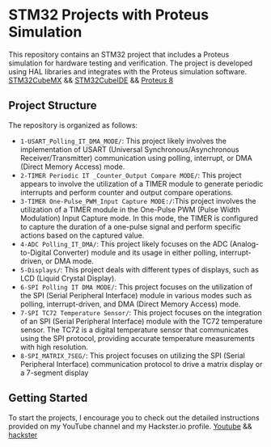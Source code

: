 # STM32 Projects with Proteus Simulation

This repository contains an STM32 project that includes a Proteus simulation for hardware testing and verification. The project is developed using 
HAL libraries and integrates with the Proteus simulation software.
[STM32CubeMX](https://www.st.com/en/development-tools/stm32cubemx.html) &&
[STM32CubeIDE](https://www.st.com/en/development-tools/stm32cubeide.) &&
[Proteus 8](https://www.labcenter.com/) 


## Project Structure

The repository is organized as follows:

- `1-USART_Polling_IT_DMA_MODE/`: This project likely involves the implementation of USART (Universal Synchronous/Asynchronous Receiver/Transmitter) communication using polling, interrupt, or DMA (Direct Memory Access) mode.
- `2-TIMER Periodic IT _Counter_Output Compare MODE/`: This project appears to involve the utilization of a TIMER module to generate periodic interrupts and perform counter and output compare operations.
- `3-TIMER One-Pulse_PWM_Input Capture MODE:/`:This project involves the utilization of a TIMER module in the One-Pulse PWM (Pulse Width Modulation) Input Capture mode. In this mode, the TIMER is configured to capture the duration of a one-pulse signal and perform specific actions based on the captured value.
- `4-ADC Polling_IT_DMA/`: This project likely focuses on the ADC (Analog-to-Digital Converter) module and its usage in either polling, interrupt-driven, or DMA mode.
- `5-Displays/`: This project  deals with different types of displays, such as LCD (Liquid Crystal Display).
- `6-SPI Polling IT DMA MODE/`: This project focuses on the utilization of the SPI (Serial Peripheral Interface) module in various modes such as polling, interrupt-driven, and DMA (Direct Memory Access) mode.
- `7-SPI TC72 Temperature Sensor/`: This project focuses on the integration of an SPI (Serial Peripheral Interface) module with the TC72 temperature sensor. The TC72 is a digital temperature sensor that communicates using the SPI protocol, providing accurate temperature measurements with high resolution.
- `8-SPI_MATRIX_7SEG/`: This project focuses on utilizing the SPI (Serial Peripheral Interface) communication protocol to drive a matrix display or a 7-segment display


## Getting Started

To start the projects, I encourage you to check out the detailed instructions provided on my YouTube channel and my Hackster.io profile.
[Youtube](https://www.youtube.com/@theembeddedthings) &&
[hackster](https://www.hackster.io/theembeddedthings) 
